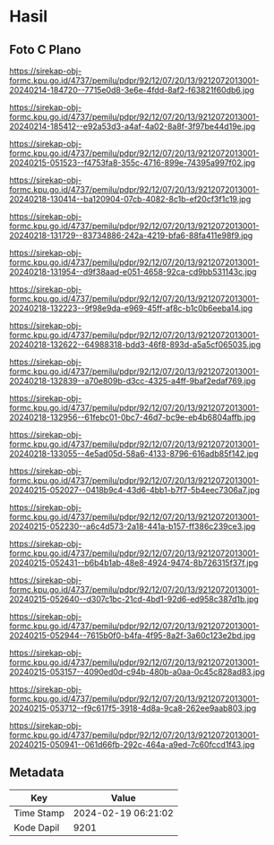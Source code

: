 # Hasil

## Foto C Plano

https://sirekap-obj-formc.kpu.go.id/4737/pemilu/pdpr/92/12/07/20/13/9212072013001-20240214-184720--7715e0d8-3e6e-4fdd-8af2-f63821f60db6.jpg

https://sirekap-obj-formc.kpu.go.id/4737/pemilu/pdpr/92/12/07/20/13/9212072013001-20240214-185412--e92a53d3-a4af-4a02-8a8f-3f97be44d19e.jpg

https://sirekap-obj-formc.kpu.go.id/4737/pemilu/pdpr/92/12/07/20/13/9212072013001-20240215-051523--f4753fa8-355c-4716-899e-74395a997f02.jpg

https://sirekap-obj-formc.kpu.go.id/4737/pemilu/pdpr/92/12/07/20/13/9212072013001-20240218-130414--ba120904-07cb-4082-8c1b-ef20cf3f1c19.jpg

https://sirekap-obj-formc.kpu.go.id/4737/pemilu/pdpr/92/12/07/20/13/9212072013001-20240218-131729--83734886-242a-4219-bfa6-88fa411e98f9.jpg

https://sirekap-obj-formc.kpu.go.id/4737/pemilu/pdpr/92/12/07/20/13/9212072013001-20240218-131954--d9f38aad-e051-4658-92ca-cd9bb531143c.jpg

https://sirekap-obj-formc.kpu.go.id/4737/pemilu/pdpr/92/12/07/20/13/9212072013001-20240218-132223--9f98e9da-e969-45ff-af8c-b1c0b6eeba14.jpg

https://sirekap-obj-formc.kpu.go.id/4737/pemilu/pdpr/92/12/07/20/13/9212072013001-20240218-132622--64988318-bdd3-46f8-893d-a5a5cf065035.jpg

https://sirekap-obj-formc.kpu.go.id/4737/pemilu/pdpr/92/12/07/20/13/9212072013001-20240218-132839--a70e809b-d3cc-4325-a4ff-9baf2edaf769.jpg

https://sirekap-obj-formc.kpu.go.id/4737/pemilu/pdpr/92/12/07/20/13/9212072013001-20240218-132956--61febc01-0bc7-46d7-bc9e-eb4b6804affb.jpg

https://sirekap-obj-formc.kpu.go.id/4737/pemilu/pdpr/92/12/07/20/13/9212072013001-20240218-133055--4e5ad05d-58a6-4133-8796-616adb85f142.jpg

https://sirekap-obj-formc.kpu.go.id/4737/pemilu/pdpr/92/12/07/20/13/9212072013001-20240215-052027--0418b9c4-43d6-4bb1-b7f7-5b4eec7306a7.jpg

https://sirekap-obj-formc.kpu.go.id/4737/pemilu/pdpr/92/12/07/20/13/9212072013001-20240215-052230--a6c4d573-2a18-441a-b157-ff386c239ce3.jpg

https://sirekap-obj-formc.kpu.go.id/4737/pemilu/pdpr/92/12/07/20/13/9212072013001-20240215-052431--b6b4b1ab-48e8-4924-9474-8b726315f37f.jpg

https://sirekap-obj-formc.kpu.go.id/4737/pemilu/pdpr/92/12/07/20/13/9212072013001-20240215-052640--d307c1bc-21cd-4bd1-92d6-ed958c387d1b.jpg

https://sirekap-obj-formc.kpu.go.id/4737/pemilu/pdpr/92/12/07/20/13/9212072013001-20240215-052944--7615b0f0-b4fa-4f95-8a2f-3a60c123e2bd.jpg

https://sirekap-obj-formc.kpu.go.id/4737/pemilu/pdpr/92/12/07/20/13/9212072013001-20240215-053157--4090ed0d-c94b-480b-a0aa-0c45c828ad83.jpg

https://sirekap-obj-formc.kpu.go.id/4737/pemilu/pdpr/92/12/07/20/13/9212072013001-20240215-053712--f9c617f5-3918-4d8a-9ca8-262ee9aab803.jpg

https://sirekap-obj-formc.kpu.go.id/4737/pemilu/pdpr/92/12/07/20/13/9212072013001-20240215-050941--061d66fb-292c-464a-a9ed-7c60fccd1f43.jpg


## Metadata

| Key        | Value               |
| ---------- | ------------------- |
| Time Stamp | 2024-02-19 06:21:02 |
| Kode Dapil | 9201                |



